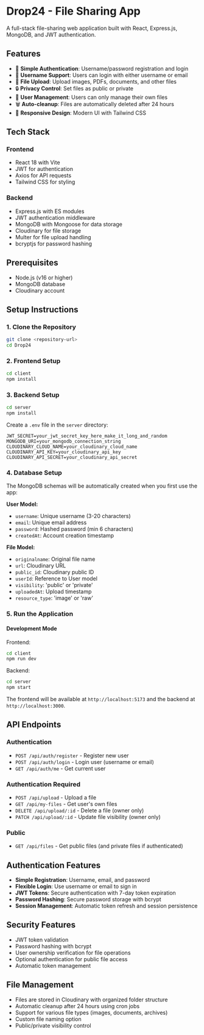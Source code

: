 # Drop24 - File Sharing App

A full-stack file-sharing web application built with React, Express.js, MongoDB, and JWT authentication.

## Features

- 🔐 **Simple Authentication**: Username/password registration and login
- 👤 **Username Support**: Users can login with either username or email
- 📁 **File Upload**: Upload images, PDFs, documents, and other files
- 🔒 **Privacy Control**: Set files as public or private
- 👥 **User Management**: Users can only manage their own files
- 🗑️ **Auto-cleanup**: Files are automatically deleted after 24 hours
- 📱 **Responsive Design**: Modern UI with Tailwind CSS

## Tech Stack

### Frontend
- React 18 with Vite
- JWT for authentication
- Axios for API requests
- Tailwind CSS for styling

### Backend
- Express.js with ES modules
- JWT authentication middleware
- MongoDB with Mongoose for data storage
- Cloudinary for file storage
- Multer for file upload handling
- bcryptjs for password hashing

## Prerequisites

- Node.js (v16 or higher)
- MongoDB database
- Cloudinary account

## Setup Instructions

### 1. Clone the Repository

```bash
git clone <repository-url>
cd Drop24
```

### 2. Frontend Setup

```bash
cd client
npm install
```

### 3. Backend Setup

```bash
cd server
npm install
```

Create a `.env` file in the `server` directory:

```env
JWT_SECRET=your_jwt_secret_key_here_make_it_long_and_random
MONGODB_URI=your_mongodb_connection_string
CLOUDINARY_CLOUD_NAME=your_cloudinary_cloud_name
CLOUDINARY_API_KEY=your_cloudinary_api_key
CLOUDINARY_API_SECRET=your_cloudinary_api_secret
```

### 4. Database Setup

The MongoDB schemas will be automatically created when you first use the app:

**User Model:**
- `username`: Unique username (3-20 characters)
- `email`: Unique email address
- `password`: Hashed password (min 6 characters)
- `createdAt`: Account creation timestamp

**File Model:**
- `originalname`: Original file name
- `url`: Cloudinary URL
- `public_id`: Cloudinary public ID
- `userId`: Reference to User model
- `visibility`: 'public' or 'private'
- `uploadedAt`: Upload timestamp
- `resource_type`: 'image' or 'raw'

### 5. Run the Application

#### Development Mode

Frontend:
```bash
cd client
npm run dev
```

Backend:
```bash
cd server
npm start
```

The frontend will be available at `http://localhost:5173` and the backend at `http://localhost:3000`.

## API Endpoints

### Authentication
- `POST /api/auth/register` - Register new user
- `POST /api/auth/login` - Login user (username or email)
- `GET /api/auth/me` - Get current user

### Authentication Required
- `POST /api/upload` - Upload a file
- `GET /api/my-files` - Get user's own files
- `DELETE /api/upload/:id` - Delete a file (owner only)
- `PATCH /api/upload/:id` - Update file visibility (owner only)

### Public
- `GET /api/files` - Get public files (and private files if authenticated)

## Authentication Features

- **Simple Registration**: Username, email, and password
- **Flexible Login**: Use username or email to sign in
- **JWT Tokens**: Secure authentication with 7-day token expiration
- **Password Hashing**: Secure password storage with bcrypt
- **Session Management**: Automatic token refresh and session persistence

## Security Features

- JWT token validation
- Password hashing with bcrypt
- User ownership verification for file operations
- Optional authentication for public file access
- Automatic token management

## File Management

- Files are stored in Cloudinary with organized folder structure
- Automatic cleanup after 24 hours using cron jobs
- Support for various file types (images, documents, archives)
- Custom file naming option
- Public/private visibility control
